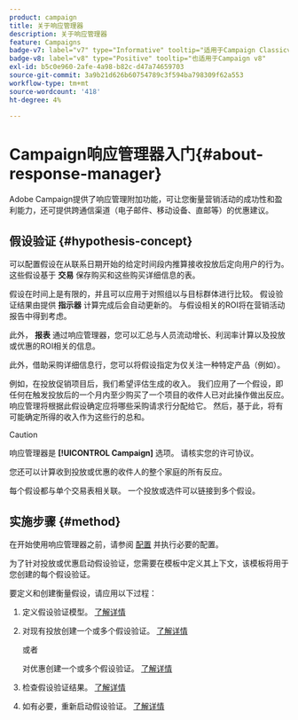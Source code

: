 ```yaml
---
product: campaign
title: 关于响应管理器
description: 关于响应管理器
feature: Campaigns
badge-v7: label="v7" type="Informative" tooltip="适用于Campaign Classicv7"
badge-v8: label="v8" type="Positive" tooltip="也适用于Campaign v8"
exl-id: b5c0e960-2afe-4a98-b82c-d47a74659703
source-git-commit: 3a9b21d626b60754789c3f594ba798309f62a553
workflow-type: tm+mt
source-wordcount: '418'
ht-degree: 4%

---
```


# Campaign响应管理器入门{#about-response-manager}



Adobe Campaign提供了响应管理附加功能，可让您衡量营销活动的成功性和盈利能力，还可提供跨通信渠道（电子邮件、移动设备、直邮等）的优惠建议。

## 假设验证 {#hypothesis-concept}

可以配置假设在从联系日期开始的给定时间段内推算接收投放后定向用户的行为。 这些假设基于 **交易** 保存购买和这些购买详细信息的表。

假设在时间上是有限的，并且可以应用于对照组以与目标群体进行比较。 假设验证结果由提供 **指示器** 计算完成后会自动更新的。 与假设相关的ROI将在营销活动报告中得到考虑。

此外， **报表** 通过响应管理器，您可以汇总与人员流动增长、利润率计算以及投放或优惠的ROI相关的信息。

此外，借助采购详细信息行，您可以将假设指定为仅关注一种特定产品（例如）。

例如，在投放促销项目后，我们希望评估生成的收入。 我们应用了一个假设，即任何在触发投放后的一个月内至少购买了一个项目的收件人已对此操作做出反应。 响应管理将根据此假设确定应将哪些采购请求行分配给它。 然后，基于此，将有可能确定所得的收入作为这些行的总和。

>[!CAUTION]
>
>响应管理器是 **[!UICONTROL Campaign]** 选项。 请核实您的许可协议。

您还可以计算收到投放或优惠的收件人的整个家庭的所有反应。

每个假设都与单个交易表相关联。 一个投放或选件可以链接到多个假设。

## 实施步骤 {#method}

在开始使用响应管理器之前，请参阅 [配置](configuration.md) 并执行必要的配置。

为了针对投放或优惠启动假设验证，您需要在模板中定义其上下文，该模板将用于您创建的每个假设验证。

要定义和创建衡量假设，请应用以下过程：

1. 定义假设验证模型。 [了解详情](hypothesis-templates.md#creating-a-hypothesis-model)
1. 对现有投放创建一个或多个假设验证。 [了解详情](creating-hypotheses.md#referencing-a-hypothesis-in-a-campaign-delivery)

   或者

   对优惠创建一个或多个假设验证。 [了解详情](creating-hypotheses.md#creating-a-hypothesis-on-an-offer)

1. 检查假设验证结果。 [了解详情](hypothesis-tracking.md)
1. 如有必要，重新启动假设验证。 [了解详情](creating-hypotheses.md#creating-a-hypothesis-on-the-fly-on-a-delivery)

